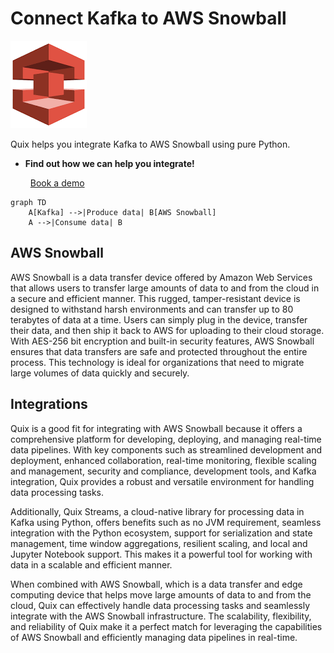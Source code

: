 # Connect Kafka to AWS Snowball

![](./images/logo_1.jpg)

Quix helps you integrate Kafka to AWS Snowball using pure Python.

<div class="grid cards blog-grid-card" markdown>

- __Find out how we can help you integrate!__

    <a class="md-button md-button--primary" href="https://share.hsforms.com/1iW0TmZzKQMChk0lxd_tGiw4yjw2?__hstc=175542013.2303933fbd746c0ac86d9ccbe9bc9100.1728383268831.1729603416735.1729620918855.31&__hssc=175542013.1.1729620918855&__hsfp=2132701734" target="_blank" style="margin:.5rem;">Book a demo</a>

</div>

```mermaid
graph TD
    A[Kafka] -->|Produce data| B[AWS Snowball]
    A -->|Consume data| B
```

## AWS Snowball

AWS Snowball is a data transfer device offered by Amazon Web Services that allows users to transfer large amounts of data to and from the cloud in a secure and efficient manner. This rugged, tamper-resistant device is designed to withstand harsh environments and can transfer up to 80 terabytes of data at a time. Users can simply plug in the device, transfer their data, and then ship it back to AWS for uploading to their cloud storage. With AES-256 bit encryption and built-in security features, AWS Snowball ensures that data transfers are safe and protected throughout the entire process. This technology is ideal for organizations that need to migrate large volumes of data quickly and securely.

## Integrations

Quix is a good fit for integrating with AWS Snowball because it offers a comprehensive platform for developing, deploying, and managing real-time data pipelines. With key components such as streamlined development and deployment, enhanced collaboration, real-time monitoring, flexible scaling and management, security and compliance, development tools, and Kafka integration, Quix provides a robust and versatile environment for handling data processing tasks.

Additionally, Quix Streams, a cloud-native library for processing data in Kafka using Python, offers benefits such as no JVM requirement, seamless integration with the Python ecosystem, support for serialization and state management, time window aggregations, resilient scaling, and local and Jupyter Notebook support. This makes it a powerful tool for working with data in a scalable and efficient manner.

When combined with AWS Snowball, which is a data transfer and edge computing device that helps move large amounts of data to and from the cloud, Quix can effectively handle data processing tasks and seamlessly integrate with the AWS Snowball infrastructure. The scalability, flexibility, and reliability of Quix make it a perfect match for leveraging the capabilities of AWS Snowball and efficiently managing data pipelines in real-time.

